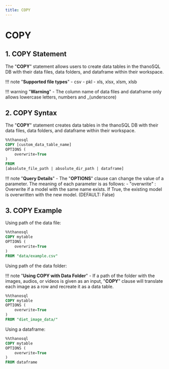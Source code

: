 ```yaml
---
title: COPY
---
```


# __COPY__

## __1. COPY Statement__

The "__COPY__" statement allows users to create data tables in the thanoSQL DB with their data files, data folders, and dataframe within their workspace.

!!! note "__Supported file types__"
    - csv
    - pkl
    - xls, xlsx, xlsm, xlsb

!!! warning "__Warning__" 
    - The column name of data files and dataframe only allows lowercase letters, numbers and _(underscore) 

## __2. COPY Syntax__

The "__COPY__" statement creates data tables in the thanoSQL DB with their data files, data folders, and dataframe within their workspace.

```sql
%%thanosql
COPY [custom_data_table_name] 
OPTIONS (
    overwrite=True
) 
FROM  
[absolute_file_path | absolute_dir_path | dataframe]
```

!!! note "__Query Details__"
    - The "__OPTIONS__" clause can change the value of a parameter. The meaning of each parameter is as follows:
        - "overwrite" : Overwrite if a model with the same name exists. If True, the existing model is overwritten with the new model. (DEFAULT: False)

## __3. COPY Example__

Using path of the data file: 
```sql
%%thanosql
COPY mytable
OPTIONS (
    overwrite=True
)
FROM "data/example.csv"
```

Using path of the data folder: 

!!! note "__Using COPY with Data Folder__"
    - If a path of the folder with the images, audios, or videos is given as an input, "__COPY__" clause will translate each image as a row and recreate it as a data table. 

```sql
%%thanosql
COPY mytable
OPTIONS (
    overwrite=True
)
FROM "diet_image_data/"
```


Using a dataframe: 
```sql
%%thanosql
COPY mytable
OPTIONS (
    overwrite=True
)
FROM dataframe
```
